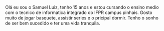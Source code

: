 Olá eu sou o Samuel Luiz, tenho 15 anos e estou cursando o ensino medio com o tecnico de informatica integrado do IFPR campus pinhais. Gosto muito de jogar basquete, assistir series e o pricipal dormir. Tenho o sonho de ser bem sucedido e ter uma vida tranquila.
